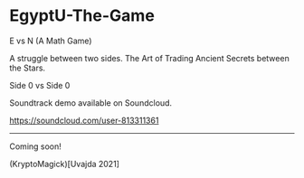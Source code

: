 # EgyptU-The-Game
E vs N (A Math Game)

A struggle between two sides.  The Art of Trading Ancient Secrets between the Stars.

Side 0 vs Side 0

Soundtrack demo available on Soundcloud.

https://soundcloud.com/user-813311361

---
Coming soon!

(KryptoMagick)[Uvajda 2021]
